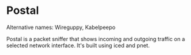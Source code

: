 # Postal

Alternative names: Wireguppy, Kabelpeepo

Postal is a packet sniffer that shows incoming and outgoing traffic on a selected network interface.
It's built using iced and pnet.
